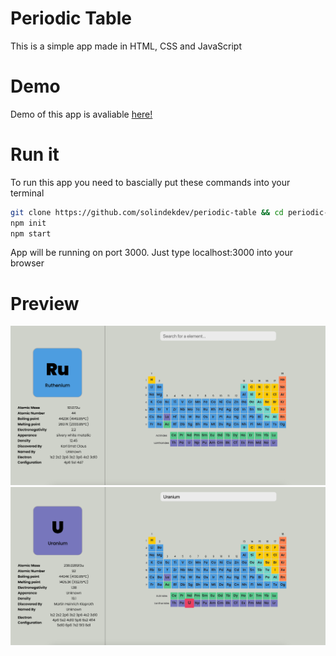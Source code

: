 # Periodic Table
This is a simple app made in HTML, CSS and JavaScript
# Demo
Demo of this app is avaliable [here!](https://1e3ce84c-4c91-4388-80e1-a7973e8667cd-00-2f1kidbjtfvbm.picard.replit.dev)
# Run it
To run this app you need to bascially put these commands into your terminal
```sh
git clone https://github.com/solindekdev/periodic-table && cd periodic-table
npm init
npm start
```
App will be running on port 3000. Just type localhost:3000 into your browser
# Preview
![alt](./preview/1.png)
![alt](./preview/2.png)
